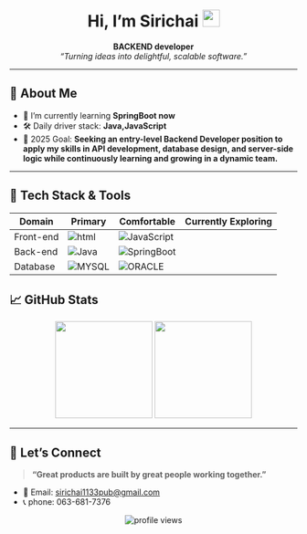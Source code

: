 <!-- Banner / Cover -->

<h1 align="center">Hi, I’m Sirichai <img height="30" src="https://em-content.zobj.net/thumbs/120/apple/354/waving-hand_1f44b.png" /></h1>

<p align="center">
  <strong>BACKEND developer </strong><br/>
  <em>“Turning ideas into delightful, scalable software.”</em>
</p>

---

## 🚀 About Me
- 🌱  I’m currently learning **SpringBoot now**  
- 🛠  Daily driver stack: **Java,JavaScript**  
- 🎯  2025 Goal: **Seeking an entry-level Backend Developer position to apply my skills in API development, database design, and server-side logic while continuously learning and growing in a dynamic team.**  

---

## 🧰 Tech Stack & Tools
<div align="center">

| Domain | Primary | Comfortable | Currently Exploring |
|--------|---------|-------------|---------------------|
| Front-end | ![html](https://img.shields.io/badge/HTML5-E34F26?style=for-the-badge&logo=html5&logoColor=white) | ![JavaScript](https://img.shields.io/badge/JavaScript-F7DF1E?style=for-the-badge&logo=javascript&logoColor=black) |  |
| Back-end | ![Java](https://img.shields.io/badge/Java-ED8B00?style=for-the-badge&logo=openjdk&logoColor=white) | ![SpringBoot](https://img.shields.io/badge/Spring%20Boot-6DB33F?style=for-the-badge&logo=springboot&logoColor=white) |  |
| Database | ![MYSQL](https://img.shields.io/badge/MySQL-4479A1?logo=mysql&logoColor=white) | ![ORACLE](https://img.shields.io/badge/Oracle-F80000?logo=oracle&logoColor=white) |  |

</div>


## 📈 GitHub Stats
<div align="center">
  <img height="170" src="https://github-readme-stats.vercel.app/api?username=loukpub&show_icons=true&theme=tokyonight&include_all_commits=true&count_private=true&border_color=667eea" />
  <img height="170" src="https://github-readme-stats.vercel.app/api/top-langs/?username=loukpub&layout=compact&langs_count=8&theme=tokyonight&border_color=f093fb" />
</div>

---

## 🤝 Let’s Connect
> **“Great products are built by great people working together.”**

- 💌 Email: sirichai1133pub@gmail.com  
- 📞 phone: 063-681-7376

<p align="center">
  <img src="https://komarev.com/ghpvc/?username=Lookplub&style=flat-square&color=blue" alt="profile views"/>
</p>
